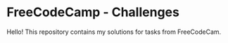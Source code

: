 # FreeCodeCamp - Challenges
Hello! This repository contains my solutions for tasks from FreeCodeCam.